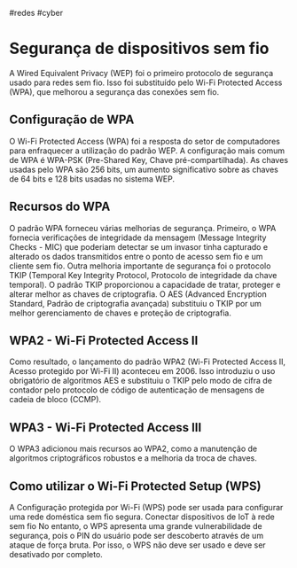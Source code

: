 #redes #cyber 
# Segurança de dispositivos sem fio

A Wired Equivalent Privacy (WEP) foi o primeiro protocolo de segurança usado para redes sem fio. Isso foi substituído pelo Wi-Fi Protected Access (WPA), que melhorou a segurança das conexões sem fio.

## Configuração de WPA

O Wi-Fi Protected Access (WPA) foi a resposta do setor de computadores para enfraquecer a utilização do padrão WEP. A configuração mais comum de WPA é WPA-PSK (Pre-Shared Key, Chave pré-compartilhada). As chaves usadas pelo WPA são 256 bits, um aumento significativo sobre as chaves de 64 bits e 128 bits usadas no sistema WEP.

## Recursos do WPA

O padrão WPA forneceu várias melhorias de segurança. Primeiro, o WPA fornecia verificações de integridade da mensagem (Message Integrity Checks - MIC) que poderiam detectar se um invasor tinha capturado e alterado os dados transmitidos entre o ponto de acesso sem fio e um cliente sem fio. Outra melhoria importante de segurança foi o protocolo TKIP (Temporal Key Integrity Protocol, Protocolo de integridade da chave temporal). O padrão TKIP proporcionou a capacidade de tratar, proteger e alterar melhor as chaves de criptografia. O AES (Advanced Encryption Standard, Padrão de criptografia avançada) substituiu o TKIP por um melhor gerenciamento de chaves e proteção de criptografia.

## WPA2 - Wi-Fi Protected Access II

Como resultado, o lançamento do padrão WPA2 (Wi-Fi Protected Access II, Acesso protegido por Wi-Fi II) aconteceu em 2006. Isso introduziu o uso obrigatório de algoritmos AES e substituiu o TKIP pelo modo de cifra de contador pelo protocolo de código de autenticação de mensagens de cadeia de bloco (CCMP).

## WPA3 - Wi-Fi Protected Access III

O WPA3 adicionou mais recursos ao WPA2, como a manutenção de algoritmos criptográficos robustos e a melhoria da troca de chaves.

## Como utilizar o Wi-Fi Protected Setup (WPS)

A Configuração protegida por Wi-Fi (WPS) pode ser usada para configurar uma rede doméstica sem fio segura. Conectar dispositivos de IoT à rede sem fio No entanto, o WPS apresenta uma grande vulnerabilidade de segurança, pois o PIN do usuário pode ser descoberto através de um ataque de força bruta. Por isso, o WPS não deve ser usado e deve ser desativado por completo.


























